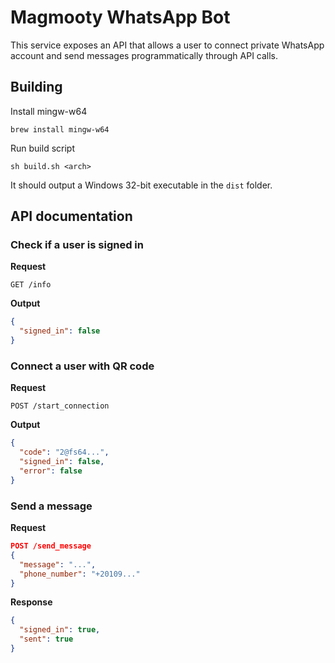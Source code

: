 # Magmooty WhatsApp Bot

This service exposes an API that allows a user to connect private WhatsApp account and send messages programmatically through API calls.

## Building

Install mingw-w64

```shell
brew install mingw-w64
```

Run build script

```
sh build.sh <arch>
```

It should output a Windows 32-bit executable in the `dist` folder.

## API documentation

### Check if a user is signed in

**Request**

```
GET /info
```

**Output**

```json
{
  "signed_in": false
}
```

### Connect a user with QR code

**Request**

```
POST /start_connection
```

**Output**

```json
{
  "code": "2@fs64...",
  "signed_in": false,
  "error": false
}
```

### Send a message

**Request**

```json
POST /send_message
{
  "message": "...",
  "phone_number": "+20109..."
}
```

**Response**

```json
{
  "signed_in": true,
  "sent": true
}
```
